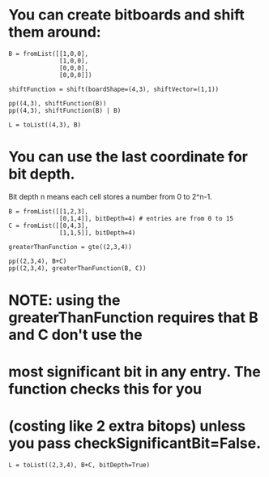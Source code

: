 # You can create bitboards and shift them around:

```
B = fromList([[1,0,0],
              [1,0,0],
              [0,0,0],
              [0,0,0]])

shiftFunction = shift(boardShape=(4,3), shiftVector=(1,1))

pp((4,3), shiftFunction(B))
pp((4,3), shiftFunction(B) | B)

L = toList((4,3), B)
```

# You can use the last coordinate for bit depth.
Bit depth n means each cell stores a number from 0 to 2^n-1.

```
B = fromList([[1,2,3],
              [0,1,4]], bitDepth=4) # entries are from 0 to 15
C = fromList([[0,4,3],
              [1,1,5]], bitDepth=4)

greaterThanFunction = gte((2,3,4))

pp((2,3,4), B+C)
pp((2,3,4), greaterThanFunction(B, C))
```

# NOTE: using the greaterThanFunction requires that B and C don't use the
# most significant bit in any entry. The function checks this for you
# (costing like 2 extra bitops) unless you pass checkSignificantBit=False.

```
L = toList((2,3,4), B+C, bitDepth=True)
```
